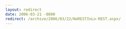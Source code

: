 ```yaml
---
layout: redirect
date: 2006-03-21 -0800
redirect: /archive/2006/03/22/NoRESTInLo-REST.aspx/
---
```

